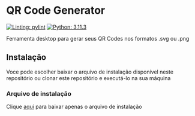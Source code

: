 # QR Code Generator

[![Linting: pylint](https://img.shields.io/badge/linting-pylint-yellowgreen)](https://github.com/pylint-dev/pylint)
[![Python: 3.11.3](https://img.shields.io/badge/python-3.11-blue?style=for-the-badge)](https://www.python.org/downloads/release/python-3110/)

Ferramenta desktop para gerar seus QR Codes nos formatos .svg ou .png

## Instalação

Voce pode escolher baixar o arquivo de instalação disponível neste repositório ou clonar este repositório e executá-lo na sua máquina

### Arquivo de instalação

Clique [aqui]() para baixar apenas o arquivo de instalação

